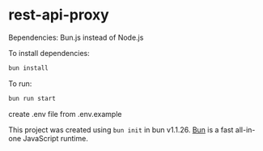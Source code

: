 # rest-api-proxy
Вependencies:
Bun.js instead of Node.js

To install dependencies:

```bash
bun install
```

To run:

```bash
bun run start
```

create .env file from .env.example

This project was created using `bun init` in bun v1.1.26. [Bun](https://bun.sh) is a fast all-in-one JavaScript runtime.
